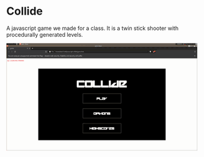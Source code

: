 # Collide

A javascript game we made for a class.  It is a twin stick shooter with procedurally generated levels.


![image of game](https://github.com/LuckyMarq/collide/blob/master/collide.gif?raw=true)
